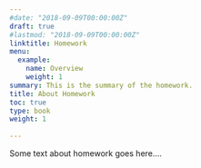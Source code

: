 ```yaml
---
#date: "2018-09-09T00:00:00Z"
draft: true
#lastmod: "2018-09-09T00:00:00Z"
linktitle: Homework
menu:
  example:
    name: Overview
    weight: 1
summary: This is the summary of the homework.
title: About Homework
toc: true
type: book
weight: 1
  
---
```


Some text about homework goes here....
